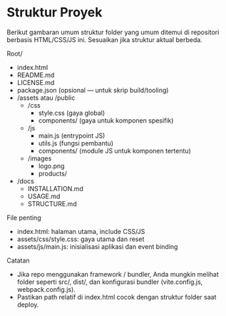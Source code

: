 # Struktur Proyek

Berikut gambaran umum struktur folder yang umum ditemui di repositori berbasis HTML/CSS/JS ini. Sesuaikan jika struktur aktual berbeda.

Root/
- index.html
- README.md
- LICENSE.md
- package.json (opsional — untuk skrip build/tooling)
- /assets atau /public
  - /css
    - style.css (gaya global)
    - components/ (gaya untuk komponen spesifik)
  - /js
    - main.js (entrypoint JS)
    - utils.js (fungsi pembantu)
    - components/ (module JS untuk komponen tertentu)
  - /images
    - logo.png
    - products/
- /docs
  - INSTALLATION.md
  - USAGE.md
  - STRUCTURE.md

File penting
- index.html: halaman utama, include CSS/JS
- assets/css/style.css: gaya utama dan reset
- assets/js/main.js: inisialisasi aplikasi dan event binding

Catatan
- Jika repo menggunakan framework / bundler, Anda mungkin melihat folder seperti src/, dist/, dan konfigurasi bundler (vite.config.js, webpack.config.js).
- Pastikan path relatif di index.html cocok dengan struktur folder saat deploy.